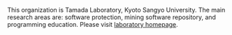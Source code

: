 This organization is Tamada Laboratory, Kyoto Sangyo University.
The main research areas are: software protection, mining software repository, and programming education.
Please visit [laboratory homepage](https://tamadalab.github.io/).